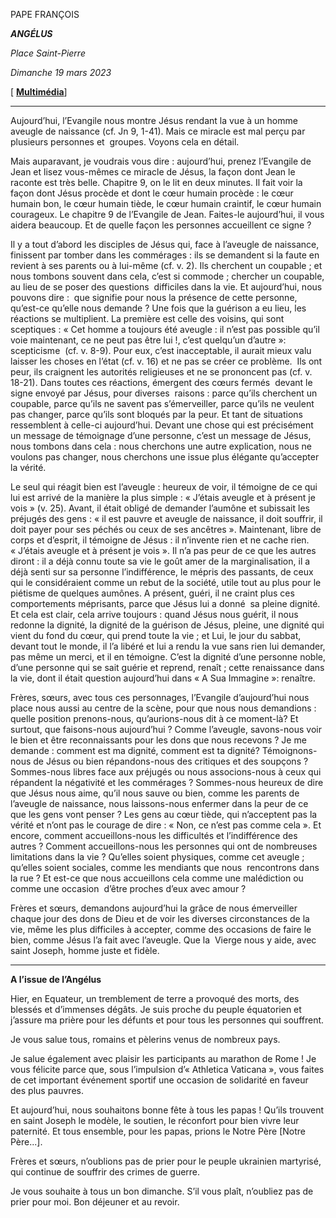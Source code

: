 PAPE FRANÇOIS

***ANGÉLUS***

*Place Saint-Pierre*

*Dimanche 19 mars 2023*

[ **[Multimédia](http://w2.vatican.va/content/francesco/fr/events/event.dir.html/content/vaticanevents/fr/2023/3/19/angelus.html)**]

______________________________________

Aujourd’hui, l’Evangile nous montre Jésus rendant la vue à un homme aveugle de naissance (cf. Jn 9, 1-41). Mais ce miracle est mal perçu par plusieurs personnes et  groupes. Voyons cela en détail.

Mais auparavant, je voudrais vous dire : aujourd’hui, prenez l’Evangile de Jean et lisez vous-mêmes ce miracle de Jésus, la façon dont Jean le raconte est très belle. Chapitre 9, on le lit en deux minutes. Il fait voir la façon dont Jésus procède et dont le cœur humain procède : le cœur humain bon, le cœur humain tiède, le cœur humain craintif, le cœur humain courageux. Le chapitre 9 de l’Evangile de Jean. Faites-le aujourd’hui, il vous aidera beaucoup. Et de quelle façon les personnes accueillent ce signe ?

Il y a tout d’abord les disciples de Jésus qui, face à l’aveugle de naissance, finissent par tomber dans les commérages : ils se demandent si la faute en revient à ses parents ou à lui-même (cf. v. 2). Ils cherchent un coupable ; et nous tombons souvent dans cela, c’est si commode ; chercher un coupable, au lieu de se poser des questions  difficiles dans la vie. Et aujourd’hui, nous pouvons dire :  que signifie pour nous la présence de cette personne, qu’est-ce qu’elle nous demande ? Une fois que la guérison a eu lieu, les réactions se multiplient. La première est celle des voisins, qui sont sceptiques : « Cet homme a toujours été aveugle : il n’est pas possible qu’il voie maintenant, ce ne peut pas être lui !, c’est quelqu’un d’autre »: scepticisme  (cf. v. 8-9). Pour eux, c’est inacceptable, il aurait mieux valu laisser les choses en l’état (cf. v. 16) et ne pas se créer ce problème.  Ils ont peur, ils craignent les autorités religieuses et ne se prononcent pas (cf. v. 18-21). Dans toutes ces réactions, émergent des cœurs fermés  devant le signe envoyé par Jésus, pour diverses  raisons : parce qu’ils cherchent un coupable, parce qu’ils ne savent pas s’émerveiller, parce qu’ils ne veulent pas changer, parce qu’ils sont bloqués par la peur. Et tant de situations ressemblent à celle-ci aujourd’hui. Devant une chose qui est précisément un message de témoignage d’une personne, c’est un message de Jésus, nous tombons dans cela : nous cherchons une autre explication, nous ne voulons pas changer, nous cherchons une issue plus élégante qu’accepter la vérité.

Le seul qui réagit bien est l’aveugle : heureux de voir, il témoigne de ce qui lui est arrivé de la manière la plus simple : « J’étais aveugle et à présent je vois » (v. 25). Avant, il était obligé de demander l’aumône et subissait les préjugés des gens : « il est pauvre et aveugle de naissance, il doit souffrir, il doit payer pour ses péchés ou ceux de ses ancêtres ». Maintenant, libre de corps et d’esprit, il témoigne de Jésus : il n’invente rien et ne cache rien. « J’étais aveugle et à présent je vois ». Il n’a pas peur de ce que les autres diront : il a déjà connu toute sa vie le goût amer de la marginalisation, il a déjà senti sur sa personne l’indifférence, le mépris des passants, de ceux qui le considéraient comme un rebut de la société, utile tout au plus pour le piétisme de quelques aumônes. A présent, guéri, il ne craint plus ces comportements méprisants, parce que Jésus lui a donné  sa pleine dignité. Et cela est clair, cela arrive toujours : quand Jésus nous guérit, il nous redonne la dignité, la dignité de la guérison de Jésus, pleine, une dignité qui vient du fond du cœur, qui prend toute la vie ; et Lui, le jour du sabbat, devant tout le monde, il l’a libéré et lui a rendu la vue sans rien lui demander, pas même un merci, et il en témoigne. C’est la dignité d’une personne noble, d’une personne qui se sait guérie et reprend, renaît ; cette renaissance dans la vie, dont il était question aujourd’hui dans « A Sua Immagine »: renaître.

Frères, sœurs, avec tous ces personnages, l’Evangile d’aujourd’hui nous place nous aussi au centre de la scène, pour que nous nous demandions : quelle position prenons-nous, qu’aurions-nous dit à ce moment-là? Et surtout, que faisons-nous aujourd’hui ? Comme l’aveugle, savons-nous voir le bien et être reconnaissants pour les dons que nous recevons ? Je me demande : comment est ma dignité, comment est ta dignité? Témoignons-nous de Jésus ou bien répandons-nous des critiques et des soupçons ? Sommes-nous libres face aux préjugés ou nous associons-nous à ceux qui répandent la négativité et les commérages ? Sommes-nous heureux de dire que Jésus nous aime, qu’il nous sauve ou bien, comme les parents de l’aveugle de naissance, nous laissons-nous enfermer dans la peur de ce que les gens vont penser ? Les gens au cœur tiède, qui n’acceptent pas la vérité et n’ont pas le courage de dire : « Non, ce n’est pas comme cela ». Et encore, comment accueillons-nous les difficultés et l’indifférence des autres ? Comment accueillons-nous les personnes qui ont de nombreuses limitations dans la vie ? Qu’elles soient physiques, comme cet aveugle ; qu’elles soient sociales, comme les mendiants que nous  rencontrons dans la rue ? Et est-ce que nous accueillons cela comme une malédiction ou comme une occasion  d’être proches d’eux avec amour ?

Frères et sœurs, demandons aujourd’hui la grâce de nous émerveiller chaque jour des dons de Dieu et de voir les diverses circonstances de la vie, même les plus difficiles à accepter, comme des occasions de faire le bien, comme Jésus l’a fait avec l’aveugle. Que la  Vierge nous y aide, avec saint Joseph, homme juste et fidèle.

_______________________________________________

**A l’issue de l’Angélus**

Hier, en Equateur, un tremblement de terre a provoqué des morts, des blessés et d’immenses dégâts. Je suis proche du peuple équatorien et j’assure ma prière pour les défunts et pour tous les personnes qui souffrent.

Je vous salue tous, romains et pèlerins venus de nombreux pays.

Je salue également avec plaisir les participants au marathon de Rome ! Je vous félicite parce que, sous l’impulsion d’« Athletica Vaticana », vous faites de cet important événement sportif une occasion de solidarité en faveur des plus pauvres.

Et aujourd’hui, nous souhaitons bonne fête à tous les papas ! Qu’ils trouvent en saint Joseph le modèle, le soutien, le réconfort pour bien vivre leur paternité. Et tous ensemble, pour les papas, prions le Notre Père [Notre Père...].

Frères et sœurs, n’oublions pas de prier pour le peuple ukrainien martyrisé, qui continue de souffrir des crimes de guerre.

Je vous souhaite à tous un bon dimanche. S’il vous plaît, n’oubliez pas de prier pour moi. Bon déjeuner et au revoir.